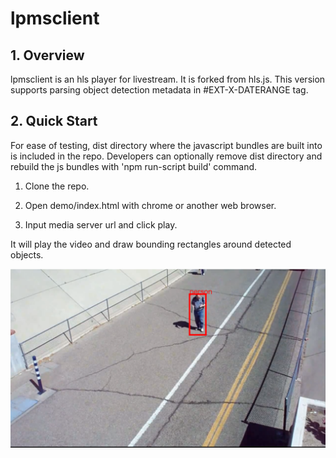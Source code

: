 # lpmsclient

## 1. Overview

lpmsclient is an hls player for livestream. It is forked from hls.js.
This version supports parsing object detection metadata in #EXT-X-DATERANGE tag.


## 2. Quick Start 
For ease of testing, dist directory where the javascript bundles are built into is included in the repo.
Developers can optionally remove dist directory and rebuild the js bundles with 'npm run-script build' command. 
1. Clone the repo.
2. Open demo/index.html with chrome or another web browser.

3. Input media server url and click play.

It will play the video and draw bounding rectangles around detected objects.

 ![Alt text](objectdetection.png?raw=true "")

